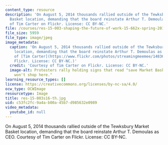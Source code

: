 ```yaml
---
content_type: resource
description: 'On August 5, 2014 thousands rallied outside of the Tewksbury Market
  Basket location, demanding that the board reinstate Arthur T. Demoulas as CEO. Courtesy
  of Tim Carter on Flickr. License: CC BY-NC.'
file: /courses/res-15-003-shaping-the-future-of-work-15-662x-spring-2016/c53fc2fc9a4ab00a45b7d985632e0989_res-15-003s16-th.jpg
file_size: 5959
file_type: image/jpeg
image_metadata:
  caption: 'On August 5, 2014 thousands rallied outside of the Tewksbury Market Basket
    location, demanding that the board reinstate Arthur T. Demoulas as CEO. (Courtesy
    of [Tim Carter](https://www.flickr.com/photos/streamingmeemee/14836581424/) on
    Flickr. License: CC BY-NC.)'
  credit: 'Courtesy of Tim Carter on Flickr. License: CC BY-NC.'
  image-alt: Protesters rally holding signs that read "save Market Basket" and "I
    won't shop here."
learning_resource_types: []
license: https://creativecommons.org/licenses/by-nc-sa/4.0/
ocw_type: OCWImage
resourcetype: Image
title: res-15-003s16-th.jpg
uid: c53fc2fc-9a4a-b00a-45b7-d985632e0989
video_metadata:
  youtube_id: null
---
```

On August 5, 2014 thousands rallied outside of the Tewksbury Market Basket location, demanding that the board reinstate Arthur T. Demoulas as CEO. Courtesy of Tim Carter on Flickr. License: CC BY-NC.